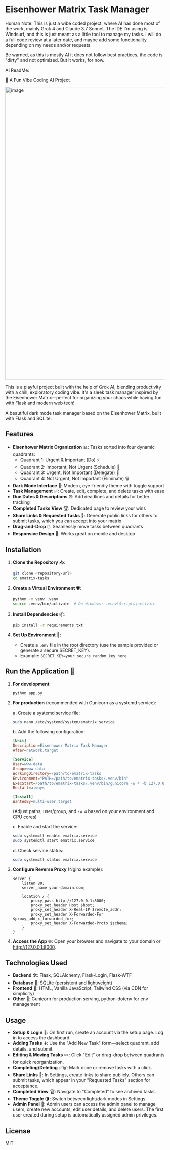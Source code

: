 # Eisenhower Matrix Task Manager

Human Note:
This is just a wibe coded project, where AI has done most of the work, mainly Grok 4 and Claude 3.7 Sonnet. The IDE I'm using is Windsurf, and this is just meant as a little tool to manage my tasks. I will do a full code review at a later date, and maybe add some functionality depending on my needs and/or requests.

Be warned, as this is mostly AI it does not follow best practices, the code is "dirty" and not optimized. But it works, for now.

AI ReadMe:

🚀 A Fun Vibe Coding AI Project

<img width="1439" height="923" alt="image" src="https://github.com/user-attachments/assets/edfa3d0e-c564-4b62-87a0-01953e020d75" />


This is a playful project built with the help of Grok AI, blending productivity with a chill, exploratory coding vibe. It's a sleek task manager inspired by the Eisenhower Matrix—perfect for organizing your chaos while having fun with Flask and modern web tech!

A beautiful dark mode task manager based on the Eisenhower Matrix, built with Flask and SQLite.
## Features

- **Eisenhower Matrix Organization** 📊: Tasks sorted into four dynamic quadrants:
  - Quadrant 1: Urgent & Important (Do) ⚡
  - Quadrant 2: Important, Not Urgent (Schedule) 📅
  - Quadrant 3: Urgent, Not Important (Delegate) 🤝
  - Quadrant 4: Not Urgent, Not Important (Eliminate) 🗑️
- **Dark Mode Interface** 🌙: Modern, eye-friendly theme with toggle support
- **Task Management** ✅: Create, edit, complete, and delete tasks with ease
- **Due Dates & Descriptions** ⏰: Add deadlines and details for better tracking
- **Completed Tasks View** 🏆: Dedicated page to review your wins
- **Share Links & Requested Tasks** 🔗: Generate public links for others to submit tasks, which you can accept into your matrix
- **Drag-and-Drop** 🖱️: Seamlessly move tasks between quadrants
- **Responsive Design** 📱: Works great on mobile and desktop

## Installation

1. **Clone the Repository** 📥:
   ```bash
   git clone <repository-url>
   cd ematrix-tasks
   ```

2. **Create a Virtual Environment** 🛡️:
   ```bash
   python -m venv .venv
   source .venv/bin/activate  # On Windows: .venv\Scripts\activate
   ```

3. **Install Dependencies** 📦:
   ```bash
   pip install -r requirements.txt
   ```

4. **Set Up Environment** 🔑:
   - Create a `.env` file in the root directory (use the sample provided or generate a secure SECRET_KEY).
   - Example: `SECRET_KEY=your_secure_random_key_here`

## Run the Application 🚀

1. **For development**:
   ```bash
   python app.py
   ```

2. **For production** (recommended with Gunicorn as a systemd service):

   a. Create a systemd service file:
   ```bash
   sudo nano /etc/systemd/system/ematrix.service
   ```

   b. Add the following configuration:
   ```ini
   [Unit]
   Description=Eisenhower Matrix Task Manager
   After=network.target

   [Service]
   User=www-data
   Group=www-data
   WorkingDirectory=/path/to/ematrix-tasks
   Environment="PATH=/path/to/ematrix-tasks/.venv/bin"
   ExecStart=/path/to/ematrix-tasks/.venv/bin/gunicorn -w 4 -b 127.0.0.1:8000 app:app
   Restart=always

   [Install]
   WantedBy=multi-user.target
   ```
   (Adjust paths, user/group, and `-w 4` based on your environment and CPU cores)

   c. Enable and start the service:
   ```bash
   sudo systemctl enable ematrix.service
   sudo systemctl start ematrix.service
   ```

   d. Check service status:
   ```bash
   sudo systemctl status ematrix.service
   ```

3. **Configure Reverse Proxy** (Nginx example):
   ```nginx
   server {
       listen 80;
       server_name your-domain.com;

       location / {
           proxy_pass http://127.0.0.1:8000;
           proxy_set_header Host $host;
           proxy_set_header X-Real-IP $remote_addr;
           proxy_set_header X-Forwarded-For $proxy_add_x_forwarded_for;
           proxy_set_header X-Forwarded-Proto $scheme;
       }
   }
   ```

4. **Access the App** 🌐: Open your browser and navigate to your domain or http://127.0.0.1:8000.

## Technologies Used

- **Backend** 🛠️: Flask, SQLAlchemy, Flask-Login, Flask-WTF
- **Database** 💾: SQLite (persistent and lightweight)
- **Frontend** 🎨: HTML, Vanilla JavaScript, Tailwind CSS (via CDN for simplicity)
- **Other** 🔧: Gunicorn for production serving, python-dotenv for env management

## Usage

- **Setup & Login** 🔑: On first run, create an account via the setup page. Log in to access the dashboard.
- **Adding Tasks** ➕: Use the "Add New Task" form—select quadrant, add details, and submit.
- **Editing & Moving Tasks** ✏️: Click "Edit" or drag-drop between quadrants for quick reorganization.
- **Completing/Deleting** ✅🗑️: Mark done or remove tasks with a click.
- **Share Links** 🔗: In Settings, create links to share publicly. Others can submit tasks, which appear in your "Requested Tasks" section for acceptance.
- **Completed View** 🏆: Navigate to "Completed" to see archived tasks.
- **Theme Toggle** 🌗: Switch between light/dark modes in Settings.
- **Admin Panel** 👑: Admin users can access the admin panel to manage users, create new accounts, edit user details, and delete users. The first user created during setup is automatically assigned admin privileges.

## License

MIT
